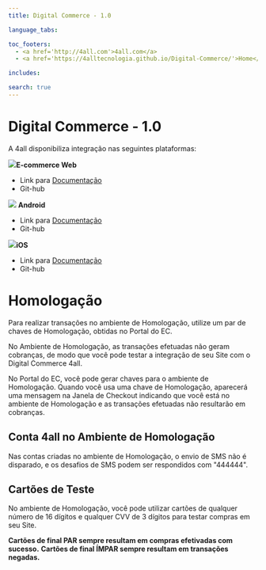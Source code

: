 ```yaml
---
title: Digital Commerce - 1.0

language_tabs:

toc_footers:
  - <a href='http://4all.com'>4all.com</a>
  - <a href='https://4alltecnologia.github.io/Digital-Commerce/'>Home</a>

includes:

search: true
---
```


# Digital Commerce - 1.0

A 4all disponibiliza integração nas seguintes plataformas:


![](https://4alltecnologia.github.io/Digital-Commerce/images/web_icon.png)**E-commerce Web**

* Link para [Documentação](https://4alltecnologia.github.io/Digital-Commerce/web.html) 
* Git-hub
 
![](https://4alltecnologia.github.io/Digital-Commerce/images/android_icon.png) **Android**

* Link para  [Documentação](https://4alltecnologia.github.io/Digital-Commerce/Android.html)
* Git-hub


![](https://4alltecnologia.github.io/Digital-Commerce/images/ios_icon.png)**iOS**

* Link para  [Documentação](https://4alltecnologia.github.io/Digital-Commerce/iOS.html)
* Git-hub

# Homologação

<aside class="notice">
Para realizar transações no ambiente de Homologação, utilize um par de chaves de Homologação, obtidas no Portal do EC.
</aside>

No Ambiente de Homologação, as transações efetuadas não geram cobranças, de modo que você pode testar a integração de seu Site com o Digital Commerce 4all.

No Portal do EC, você pode gerar chaves para o ambiente de Homologação. Quando você usa uma chave de Homologação, aparecerá uma mensagem na Janela de Checkout indicando que você está no ambiente de Homologação e as transações efetuadas não resultarão em cobranças.

## Conta 4all no Ambiente de Homologação

Nas contas criadas no ambiente de Homologação, o envio de SMS não é disparado, e os desafios de SMS podem ser respondidos com "444444".

## Cartões de Teste
No ambiente de Homologação, você pode utilizar cartões de qualquer número de 16 dígitos e qualquer CVV de 3 dígitos para testar compras em seu Site. 

**Cartões de final PAR sempre resultam em compras efetivadas com sucesso.**
**Cartões de final ÍMPAR sempre resultam em transações negadas.**
